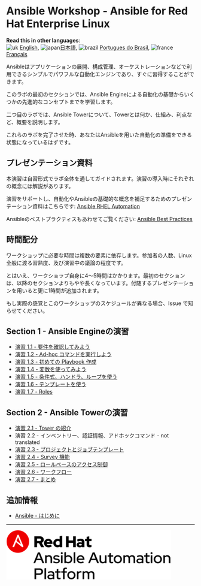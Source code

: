 # Ansible Workshop - Ansible for Red Hat Enterprise Linux

**Read this in other languages**:
<br>![uk](../../../images/uk.png) [English](README.md),  ![japan](../../../images/japan.png)[日本語](README.ja.md), ![brazil](../../../images/brazil.png) [Portugues do Brasil](README.pt-br.md), ![france](../../../images/fr.png) [Français](README.fr.md)
</br>

Ansibleはアプリケーションの展開、構成管理、オーケストレーションなどで利用できるシンプルでパワフルな自動化エンジンであり、すぐに習得することができます。

このラボの最初のセクションでは、Ansible Engineによる自動化の基礎からいくつかの先進的なコンセプトまでを学習します。

二つ目のラボでは、Ansible Towerについて、Towerとは何か、仕組み、利点など、概要を説明します。

これらのラボを完了させた時、あなたはAnsibleを用いた自動化の準備をできる状態になっているはずです。

## プレゼンテーション資料

本演習は自習形式でラボ全体を通してガイドされます。演習の導入時にそれぞれの概念には解説があります。

演習をサポートし、自動化やAnsibleの基礎的な概念を補足するためのプレゼンテーション資料はこちらです:
[Ansible RHEL Automation](../../decks/ansible_rhel.pdf)

Ansibleのベストプラクティスもあわせてご覧ください:
[Ansible Best Practices](../../decks/ansible_best_practices.pdf)

## 時間配分

ワークショップに必要な時間は複数の要素に依存します。参加者の人数、Linux全般に渡る習熟度、及び演習中の議論の程度です。

とはいえ、ワークショップ自身に4〜5時間はかかります。最初のセクションは、以降のセクションよりもやや長くなっています。付随するプレゼンテーションを用いると更に1時間が追加されます。

もし実際の感覚とこのワークショップのスケジュールが異なる場合、Issue で知らせてください。

## Section 1 - Ansible Engineの演習

 - [演習 1.1 - 要件を確認してみよう](1.1-setup/README.ja.md)
 - [演習 1.2 - Ad-hoc コマンドを実行しよう](1.2-adhoc/README.ja.md)
 - [演習 1.3 - 初めての Playbook 作成](1.3-playbook/README.ja.md)
 - [演習 1.4 - 変数を使ってみよう](1.4-variables/README.ja.md)
 - [演習 1.5 - 条件式、ハンドラ、ループを使う](1.5-handlers/README.ja.md)
 - [演習 1.6 - テンプレートを使う](1.6-templates/README.ja.md)
 - [演習 1.7 - Roles](1.7-role/README.ja.md)

## Section 2 - Ansible Towerの演習

 - [演習 2.1 - Tower の紹介](2.1-intro/README.ja.md)
 - 演習 2.2 - インベントリー、認証情報、アドホックコマンド - not translated
 - [演習 2.3 - プロジェクトとジョブテンプレート](2.3-projects/README.ja.md)
 - [演習 2.4 - Survey 機能](2.4-surveys/README.ja.md)
 - [演習 2.5 - ロールベースのアクセス制御](2.5-rbac/README.ja.md)
 - [演習 2.6 - ワークフロー](2.6-workflows/README.ja.md)
 - [演習 2.7 - まとめ](2.7-wrap/README.ja.md)


## 追加情報
 - [Ansible - はじめに](http://docs.ansible.com/ansible/latest/intro_getting_started.html)

---
![Red Hat Ansible Automation](../../images/rh-ansible-automation-platform.png)
